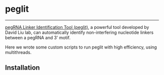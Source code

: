 # peglit

---

[pegRNA Linker Identification Tool (peglit)](https://github.com/sshen8/peglit), a powerful tool developed by David Liu lab, can automatically identify non-interfering nucleotide linkers between a pegRNA and 3' motif.

Here we wrote some custom scripts to run peglit with high efficiency, using multithreads.

## Installation

